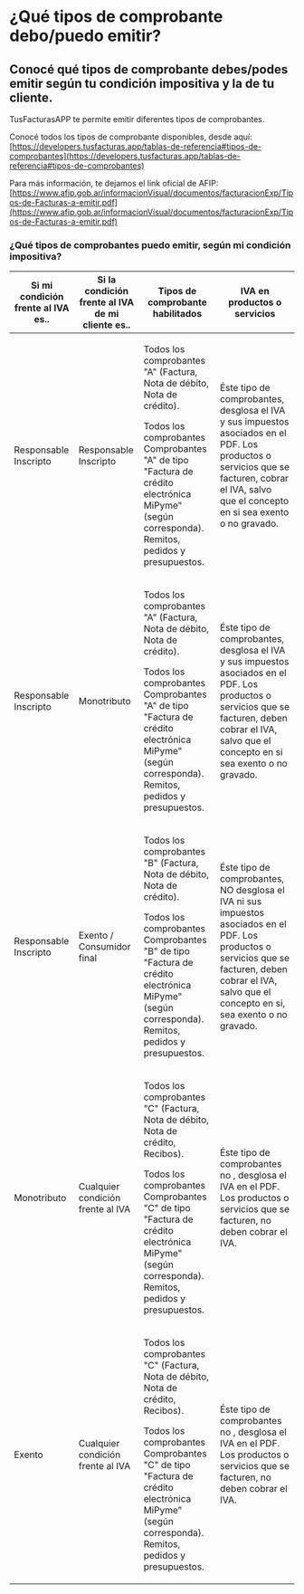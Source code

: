 # ¿Qué tipos de comprobante debo/puedo emitir?

## Conocé qué tipos de comprobante debes/podes emitir según tu condición impositiva y la de tu cliente.

TusFacturasAPP te permite emitir diferentes tipos de comprobantes.

Conocé todos los tipos de comprobante disponibles, desde aquí: [https://developers.tusfacturas.app/tablas-de-referencia#tipos-de-comprobantes](https://developers.tusfacturas.app/tablas-de-referencia#tipos-de-comprobantes)

Para más información, te dejamos el link oficial de AFIP: [https://www.afip.gob.ar/informacionVisual/documentos/facturacionExp/Tipos-de-Facturas-a-emitir.pdf](https://www.afip.gob.ar/informacionVisual/documentos/facturacionExp/Tipos-de-Facturas-a-emitir.pdf)

### ¿Qué tipos de comprobantes puedo emitir, según mi condición impositiva?

| Si mi condición frente al IVA es.. | Si la condición frente al IVA de mi cliente es.. | Tipos de comprobante habilitados                                                                                                                                                                                                           | IVA en productos o servicios                                                                                                                                                                              |
| ---------------------------------- | ------------------------------------------------ | ------------------------------------------------------------------------------------------------------------------------------------------------------------------------------------------------------------------------------------------ | --------------------------------------------------------------------------------------------------------------------------------------------------------------------------------------------------------- |
| Responsable Inscripto              | Responsable Inscripto                            | <p>Todos los comprobantes "A" (Factura, Nota de débito, Nota de crédito).</p><p>Todos los comprobantes Comprobantes "A" de tipo "Factura de crédito electrónica MiPyme" (según corresponda). Remitos, pedidos y presupuestos.  </p>        | Éste tipo de comprobantes, desglosa el IVA y sus impuestos asociados en el PDF. Los productos o servicios que se facturen, cobrar el IVA, salvo que el concepto en si sea exento o no gravado.            |
| Responsable Inscripto              | Monotributo                                      | <p>Todos los comprobantes "A" (Factura, Nota de débito, Nota de crédito).</p><p>Todos los comprobantes Comprobantes "A" de tipo "Factura de crédito electrónica MiPyme" (según corresponda). Remitos, pedidos y presupuestos.</p>          | Éste tipo de comprobantes, desglosa el IVA y sus impuestos asociados en el PDF. Los productos o servicios que se facturen, deben cobrar el IVA, salvo que el concepto en si sea exento o no gravado.      |
| Responsable Inscripto              | Exento / Consumidor final                        | <p>Todos los comprobantes "B" (Factura, Nota de débito, Nota de crédito).</p><p>Todos los comprobantes Comprobantes "B" de tipo "Factura de crédito electrónica MiPyme" (según corresponda). Remitos, pedidos y presupuestos.</p>          | Éste tipo de comprobantes, NO desglosa el IVA ni sus impuestos asociados en el PDF. Los productos o servicios que se facturen, deben cobrar el IVA, salvo que el concepto en si, sea exento o no gravado. |
| Monotributo                        | Cualquier condición frente al IVA                | <p>Todos los comprobantes "C" (Factura, Nota de débito, Nota de crédito, Recibos).</p><p>Todos los comprobantes Comprobantes "C" de tipo "Factura de crédito electrónica MiPyme" (según corresponda). Remitos, pedidos y presupuestos.</p> | Éste tipo de comprobantes no , desglosa el IVA en el PDF. Los productos o servicios que se facturen, no deben cobrar el IVA.                                                                              |
| Exento                             | Cualquier condición frente al IVA                | <p>Todos los comprobantes "C" (Factura, Nota de débito, Nota de crédito, Recibos).</p><p>Todos los comprobantes Comprobantes "C" de tipo "Factura de crédito electrónica MiPyme" (según corresponda). Remitos, pedidos y presupuestos.</p> | Éste tipo de comprobantes no , desglosa el IVA en el PDF. Los productos o servicios que se facturen, no deben cobrar el IVA.                                                                              |
